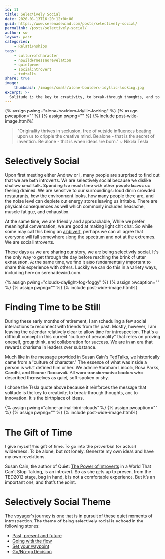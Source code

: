 ```yaml
---
id: 11
title: Selectively Social
date: 2020-03-13T16:20:12+00:00
guid: https://www.serenadewind.com/posts/selectively-social/
permalink: /posts/selectively-social/
author: sw
layout: post
categories:
    - Relationships
tags:
    - cultureofcharacter
    - nowildernessnorevelation
    - quietpower
    - socialintrovert
    - tedtalks
share: true
image:
    thumbnail: /images/small/alone-boulders-idyllic-looking.jpg 
excerpt: >-
  Solitude is the key to creativity, to break-through thoughts, and to innovation. It is the birthplace of ideas. Here is the story of two selectively social introverts.
---
```

{% assign pwimg="alone-boulders-idyllic-looking" %}
{% assign pwcaption="" %}
{% assign pwpng="" %}
{% include post-wide-image.html%}

> "Originality thrives in seclusion, free of outside influences beating upon us to cripple the creative mind. Be alone - that is the secret of invention. Be alone - that is when ideas are born." ~ Nikola Tesla

# Selectively Social

Upon first meeting either Andrew or I, many people are surprised to find out that we are both introverts. We are selectively social because we dislike shallow small talk. Spending too much time with other people leaves us feeling drained. We are sensitive to our surroundings: loud din in crowded restaurants, how the environment looks, how many people there are, and the noise level can deplete our energy stores leaving us irritable. There are physical consequences as well which commonly includes headache, muscle fatigue, and exhaustion. 

At the same time, we are friendly and approachable, While we prefer meaningful conversation, we are good at making light chit chat. So while some may call this being an [ambivert](https://introvertdear.com/news/extroverted-introvert-signs/ "definition of ambivert"), perhaps we can all agree that everyone will fall somewhere along the spectrum and not at the extremes. We are social introverts.

These days as we are sharing our story, we are being selectively social. It's the only way to get through the day before reaching the brink of utter exhaustion. At the same time, we find it also fundamentally important to share this experience with others. Luckily we can do this in a variety ways, including here on serenadewind.com. 

{% assign pwimg="clouds-daylight-fog-foggy" %}
{% assign pwcaption="" %}
{% assign pwpng="" %}
{% include post-wide-image.html%}


# Finding Time to be Still

During these early months of retirement, I am scheduling a few social interactions to reconnect with friends from the past. Mostly, however, I am leaving the calendar relatively clear to allow time for introspection. That's a difficult concept in this current "culture of personality" that relies on proving oneself, group think, and collaboration for success. We are in an era that rewards charisma in leaders over substance.

Much like in the message provided in Susan Cain's [TedTalks](https://www.youtube.com/watch?v=c0KYU2j0TM4 "The Power of Introverts"), we historically came from a "culture of character." The essence of what was inside a person is what defined him or her. We admire Abraham Lincoln, Rosa Parks, Gandhi, and Eleanor Roosevelt. All were transformative leaders who described themselves as quiet, soft-spoken or shy. 

I chose the Tesla quote above because it reinforces the message that solitude is the key to creativity, to break-through thoughts, and to innovation. It is the birthplace of ideas. 

{% assign pwimg="alone-animal-bird-clouds" %}
{% assign pwcaption="" %}
{% assign pwpng="" %}
{% include post-wide-image.html%}


# The Gift of Time

I give myself this gift of time. To go into the proverbial (or actual) wilderness. To be alone, but not lonely. Generate my own ideas and have my own revelations. 

Susan Cain, the author of Quiet: [The Power of Introverts](https://www.youtube.com/watch?v=c0KYU2j0TM4 "The Power of Introverts") in a World That Can’t Stop Talking, is an introvert. So as she gets up to present from the TED2012 stage, bag in hand, it is not a comfortable experience. But it’s an important one, and that’s the point.

# Selectively Social Theme

The voyager's journey is one that is in pursuit of these quiet moments of introspection. The theme of being selectively social is echoed in the following stories:

- [Past, present and future](https://www.serenadewind.com/posts/past-present-and-future/) 
- [Going with the flow](https://www.serenadewind.com/posts/going-with-the-flow)
- [Set your waypoint](https://www.serenadewind.com/posts/set-your-waypoint/) 
- [Go/No-go Decision](https://www.serenadewind.com/posts/go-no-go-decision/) 
